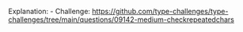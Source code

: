 Explanation: -
Challenge: https://github.com/type-challenges/type-challenges/tree/main/questions/09142-medium-checkrepeatedchars